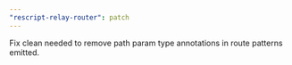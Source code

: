 ```yaml
---
"rescript-relay-router": patch
---
```


Fix clean needed to remove path param type annotations in route patterns emitted.
